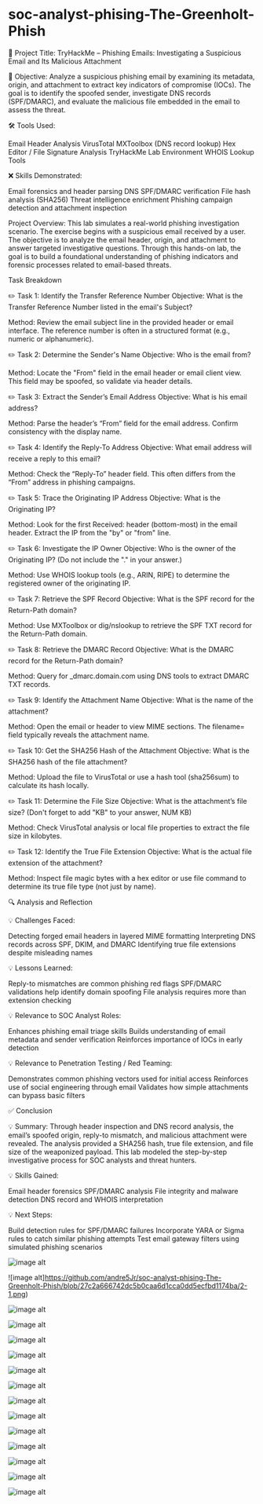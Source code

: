 # soc-analyst-phising-The-Greenholt-Phish

📝 Project Title:
TryHackMe – Phishing Emails: Investigating a Suspicious Email and Its Malicious Attachment

🎯 Objective:
Analyze a suspicious phishing email by examining its metadata, origin, and attachment to extract key indicators of compromise (IOCs). The goal is to identify the spoofed sender, investigate DNS records (SPF/DMARC), and evaluate the malicious file embedded in the email to assess the threat.

🛠️ Tools Used:

Email Header Analysis
VirusTotal
MXToolbox (DNS record lookup)
Hex Editor / File Signature Analysis
TryHackMe Lab Environment
WHOIS Lookup Tools

❌ Skills Demonstrated:

Email forensics and header parsing
DNS SPF/DMARC verification
File hash analysis (SHA256)
Threat intelligence enrichment
Phishing campaign detection and attachment inspection

Project Overview: 
This lab simulates a real-world phishing investigation scenario. The exercise begins with a suspicious email received by a user. The objective is to analyze the email header, origin, and attachment to answer targeted investigative questions. Through this hands-on lab, the goal is to build a foundational understanding of phishing indicators and forensic processes related to email-based threats.

Task Breakdown

✏️ Task 1: Identify the Transfer Reference Number
Objective: What is the Transfer Reference Number listed in the email's Subject?

Method: Review the email subject line in the provided header or email interface. The reference number is often in a structured format (e.g., numeric or alphanumeric).

✏️ Task 2: Determine the Sender's Name
Objective: Who is the email from?

Method: Locate the "From" field in the email header or email client view. This field may be spoofed, so validate via header details.

✏️ Task 3: Extract the Sender’s Email Address
Objective: What is his email address?

Method: Parse the header’s “From” field for the email address. Confirm consistency with the display name.

✏️ Task 4: Identify the Reply-To Address
Objective: What email address will receive a reply to this email?

Method: Check the “Reply-To” header field. This often differs from the “From” address in phishing campaigns.

✏️ Task 5: Trace the Originating IP Address
Objective: What is the Originating IP?

Method: Look for the first Received: header (bottom-most) in the email header. Extract the IP from the "by" or "from" line.

✏️ Task 6: Investigate the IP Owner
Objective: Who is the owner of the Originating IP? (Do not include the "." in your answer.)

Method: Use WHOIS lookup tools (e.g., ARIN, RIPE) to determine the registered owner of the originating IP.

✏️ Task 7: Retrieve the SPF Record
Objective: What is the SPF record for the Return-Path domain?

Method: Use MXToolbox or dig/nslookup to retrieve the SPF TXT record for the Return-Path domain.

✏️ Task 8: Retrieve the DMARC Record
Objective: What is the DMARC record for the Return-Path domain?

Method: Query for _dmarc.domain.com using DNS tools to extract DMARC TXT records.

✏️ Task 9: Identify the Attachment Name
Objective: What is the name of the attachment?

Method: Open the email or header to view MIME sections. The filename= field typically reveals the attachment name.

✏️ Task 10: Get the SHA256 Hash of the Attachment
Objective: What is the SHA256 hash of the file attachment?

Method: Upload the file to VirusTotal or use a hash tool (sha256sum) to calculate its hash locally.

✏️ Task 11: Determine the File Size
Objective: What is the attachment’s file size? (Don't forget to add "KB" to your answer, NUM KB)

Method: Check VirusTotal analysis or local file properties to extract the file size in kilobytes.

✏️ Task 12: Identify the True File Extension
Objective: What is the actual file extension of the attachment?

Method: Inspect file magic bytes with a hex editor or use file command to determine its true file type (not just by name).

🔍 Analysis and Reflection

💡 Challenges Faced:

Detecting forged email headers in layered MIME formatting
Interpreting DNS records across SPF, DKIM, and DMARC
Identifying true file extensions despite misleading names

💡 Lessons Learned:

Reply-to mismatches are common phishing red flags
SPF/DMARC validations help identify domain spoofing
File analysis requires more than extension checking

💡 Relevance to SOC Analyst Roles:

Enhances phishing email triage skills
Builds understanding of email metadata and sender verification
Reinforces importance of IOCs in early detection

💡 Relevance to Penetration Testing / Red Teaming:

Demonstrates common phishing vectors used for initial access
Reinforces use of social engineering through email
Validates how simple attachments can bypass basic filters

✅ Conclusion

💡 Summary: Through header inspection and DNS record analysis, the email’s spoofed origin, reply-to mismatch, and malicious attachment were revealed. The analysis provided a SHA256 hash, true file extension, and file size of the weaponized payload. This lab modeled the step-by-step investigative process for SOC analysts and threat hunters.

💡 Skills Gained:

Email header forensics
SPF/DMARC analysis
File integrity and malware detection
DNS record and WHOIS interpretation

💡 Next Steps:

Build detection rules for SPF/DMARC failures
Incorporate YARA or Sigma rules to catch similar phishing attempts
Test email gateway filters using simulated phishing scenarios

![image alt](https://github.com/andre5Jr/soc-analyst-phising-The-Greenholt-Phish/blob/27c2a666742dc5b0caa6d1cca0dd5ecfbd1174ba/1-1.png)   

![image alt]https://github.com/andre5Jr/soc-analyst-phising-The-Greenholt-Phish/blob/27c2a666742dc5b0caa6d1cca0dd5ecfbd1174ba/2-1.png)   

![image alt](https://github.com/andre5Jr/soc-analyst-phising-The-Greenholt-Phish/blob/27c2a666742dc5b0caa6d1cca0dd5ecfbd1174ba/3-1.png)   

![image alt](https://github.com/andre5Jr/soc-analyst-phising-The-Greenholt-Phish/blob/27c2a666742dc5b0caa6d1cca0dd5ecfbd1174ba/4-1.png)   

![image alt](https://github.com/andre5Jr/soc-analyst-phising-The-Greenholt-Phish/blob/27c2a666742dc5b0caa6d1cca0dd5ecfbd1174ba/5-1.png)   

![image alt](https://github.com/andre5Jr/soc-analyst-phising-The-Greenholt-Phish/blob/27c2a666742dc5b0caa6d1cca0dd5ecfbd1174ba/6-1.png)   

![image alt](https://github.com/andre5Jr/soc-analyst-phising-The-Greenholt-Phish/blob/27c2a666742dc5b0caa6d1cca0dd5ecfbd1174ba/7-1.png)   

![image alt](https://github.com/andre5Jr/soc-analyst-phising-The-Greenholt-Phish/blob/27c2a666742dc5b0caa6d1cca0dd5ecfbd1174ba/7-2.png)   

![image alt](https://github.com/andre5Jr/soc-analyst-phising-The-Greenholt-Phish/blob/27c2a666742dc5b0caa6d1cca0dd5ecfbd1174ba/8-1.png)   

![image alt](https://github.com/andre5Jr/soc-analyst-phising-The-Greenholt-Phish/blob/27c2a666742dc5b0caa6d1cca0dd5ecfbd1174ba/8-2.png)   

![image alt](https://github.com/andre5Jr/soc-analyst-phising-The-Greenholt-Phish/blob/27c2a666742dc5b0caa6d1cca0dd5ecfbd1174ba/9-1.png)   

![image alt](https://github.com/andre5Jr/soc-analyst-phising-The-Greenholt-Phish/blob/27c2a666742dc5b0caa6d1cca0dd5ecfbd1174ba/10-1.png)   

![image alt](https://github.com/andre5Jr/soc-analyst-phising-The-Greenholt-Phish/blob/27c2a666742dc5b0caa6d1cca0dd5ecfbd1174ba/11-1.png)   

![image alt](https://github.com/andre5Jr/soc-analyst-phising-The-Greenholt-Phish/blob/27c2a666742dc5b0caa6d1cca0dd5ecfbd1174ba/11-2.png)   

![image alt](https://github.com/andre5Jr/soc-analyst-phising-The-Greenholt-Phish/blob/27c2a666742dc5b0caa6d1cca0dd5ecfbd1174ba/12-1.png)  



